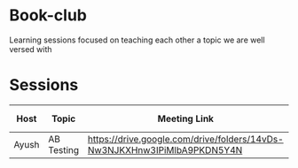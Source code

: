 # Book-club
Learning sessions focused on teaching each other a topic we are well versed with

# Sessions

| Host | Topic | Meeting Link | Meeting Passcode | Document Link |
|----|----|----|----|----|
| Ayush | AB Testing | https://drive.google.com/drive/folders/14vDs-Nw3NJKXHnw3IPiMlbA9PKDN5Y4N | - | [Doc](https://github.com/RU-Insane/book-club/wiki/AB-Testing-%E2%80%90-Interview-Guide) |
